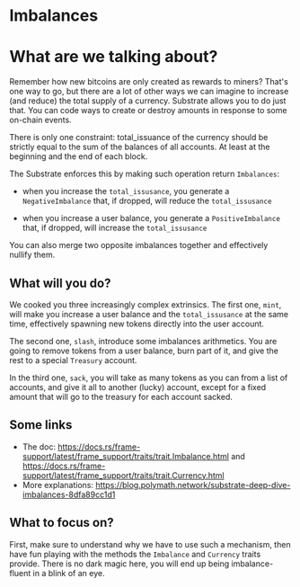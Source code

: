 # Imbalances

# What are we talking about?

Remember how new bitcoins are only created as rewards to miners? That's one way to go, but 
there are a lot of other ways we can imagine to increase (and reduce) the total supply of a 
currency. Substrate allows you to do just that. You can code ways to create or destroy amounts 
in response to some on-chain events.

There is only one constraint: total_issuance of the currency should be strictly equal to the sum
of the balances of all accounts. At least at the beginning and the end of each block.

The Substrate enforces this by making such operation return `Imbalances`:
- when you increase the `total_issusance`, you generate a `NegativeImbalance` that, if dropped, 
will reduce the `total_issusance`

- when you increase a user balance, you generate a `PositiveImbalance` that, if dropped, will 
increase the `total_issusance`

You can also merge two opposite imbalances together and effectively nullify them.

## What will you do?

We cooked you three increasingly complex extrinsics.
The first one, `mint`, will make you increase a user balance and the `total_issusance` at the 
same time, effectively spawning new tokens directly into the user account.

The second one, `slash`, introduce some imbalances arithmetics. You are going to remove tokens 
from a user balance, burn part of it, and give the rest to a special `Treasury` account.

In the third one, `sack`, you will take as many tokens as you can from a list of accounts, and 
give it all to another (lucky) account, except for a fixed amount that will go to the treasury 
for each account sacked.


## Some links

* The doc: https://docs.rs/frame-support/latest/frame_support/traits/trait.Imbalance.html and https://docs.rs/frame-support/latest/frame_support/traits/trait.Currency.html
* More explanations: https://blog.polymath.network/substrate-deep-dive-imbalances-8dfa89cc1d1

## What to focus on?
First, make sure to understand why we have to use such a mechanism, then have fun playing with 
the methods the `Imbalance` and `Currency` traits provide. There is no dark magic here, you 
will end up being imbalance-fluent in a blink of an eye.
